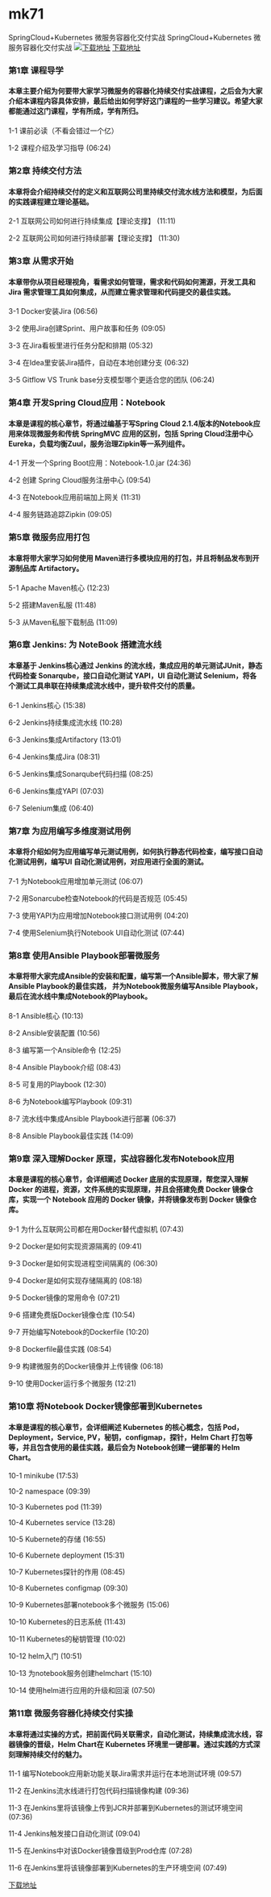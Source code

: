 # mk71
SpringCloud+Kubernetes 微服务容器化交付实战
SpringCloud+Kubernetes 微服务容器化交付实战
[![下载地址](https://img.mukewang.com/szimg/5fce117d0949f00005400304.jpg "下载地址")](https://51xueit.vip "下载地址")
[下载地址](https://51xueit.vip "下载地址")
### 第1章 课程导学 

#### 本章主要介绍为何要带大家学习微服务的容器化持续交付实战课程，之后会为大家介绍本课程内容具体安排，最后给出如何学好这门课程的一些学习建议。希望大家都能通过这门课程，学有所成，学有所归。
1-1 课前必读（不看会错过一个亿）

1-2 课程介绍及学习指导 (06:24)


### 第2章 持续交付方法 

#### 本章将会介绍持续交付的定义和互联网公司里持续交付流水线方法和模型，为后面的实践课程建立理论基础。
2-1 互联网公司如何进行持续集成【理论支撑】 (11:11)

2-2 互联网公司如何进行持续部署【理论支撑】 (11:30)


### 第3章 从需求开始

#### 本章带你从项目经理视角，看需求如何管理，需求和代码如何溯源，开发工具和 Jira 需求管理工具如何集成，从而建立需求管理和代码提交的最佳实践。
3-1 Docker安装Jira (06:56)

3-2 使用Jira创建Sprint、用户故事和任务 (09:05)

3-3 在Jira看板里进行任务分配和排期 (05:32)

3-4 在Idea里安装Jira插件，自动在本地创建分支 (06:32)

3-5 Gitflow VS Trunk base分支模型哪个更适合您的团队 (06:24)


### 第4章 开发Spring Cloud应用：Notebook

#### 本章是课程的核心章节，将通过编基于写Spring Cloud 2.1.4版本的Notebook应用来体现微服务和传统 SpringMVC 应用的区别，包括 Spring Cloud注册中心Eureka，负载均衡Zuul，服务治理Zipkin等一系列组件。
4-1 开发一个Spring Boot应用：Notebook-1.0.jar (24:36)

4-2 创建 Spring Cloud服务注册中心 (09:54)

4-3 在Notebook应用前端加上网关 (11:31)

4-4 服务链路追踪Zipkin (09:05)


### 第5章 微服务应用打包 

#### 本章将带大家学习如何使用 Maven进行多模块应用的打包，并且将制品发布到开源制品库 Artifactory。
5-1 Apache Maven核心 (12:23)

5-2 搭建Maven私服 (11:48)

5-3 从Maven私服下载制品 (11:09)


### 第6章 Jenkins: 为 NoteBook 搭建流水线

#### 本章基于 Jenkins核心通过 Jenkins 的流水线，集成应用的单元测试JUnit，静态代码检查 Sonarqube，接口自动化测试 YAPI，UI 自动化测试 Selenium，将各个测试工具串联在持续集成流水线中，提升软件交付的质量。
6-1 Jenkins核心 (15:38)

6-2 Jenkins持续集成流水线 (10:28)

6-3 Jenkins集成Artifactory (13:01)

6-4 Jenkins集成Jira (08:31)

6-5 Jenkins集成Sonarqube代码扫描 (08:25)

6-6 Jenkins集成YAPI (07:03)

6-7 Selenium集成 (06:40)


### 第7章 为应用编写多维度测试用例

#### 本章将介绍如何为应用编写单元测试用例，如何执行静态代码检查，编写接口自动化测试用例，编写UI 自动化测试用例，对应用进行全面的测试。
7-1 为Notebook应用增加单元测试 (06:07)

7-2 用Sonarcube检查Notebook的代码是否规范 (05:45)

7-3 使用YAPI为应用增加Notebook接口测试用例 (04:20)

7-4 使用Selenium执行Notebook UI自动化测试 (07:44)


### 第8章 使用Ansible Playbook部署微服务

#### 本章将带大家完成Ansible的安装和配置，编写第一个Ansible脚本，带大家了解Ansible Playbook的最佳实践， 并为Notebook微服务编写Ansible Playbook，最后在流水线中集成Notebook的Playbook。
8-1 Ansible核心 (10:13)

8-2 Ansible安装配置 (10:56)

8-3 编写第一个Ansible命令 (12:25)

8-4 Ansible Playbook介绍 (08:43)

8-5 可复用的Playbook (12:30)

8-6 为Notebook编写Playbook (09:31)

8-7 流水线中集成Ansible Playbook进行部署 (06:37)

8-8 Ansible Playbook最佳实践 (14:09)


### 第9章 深入理解Docker 原理，实战容器化发布Notebook应用

#### 本章是课程的核心章节，会详细阐述 Docker 底层的实现原理，帮您深入理解 Docker 的进程，资源，文件系统的实现原理，并且会搭建免费 Docker 镜像仓库，实现一个 Notebook 应用的 Docker 镜像，并将镜像发布到 Docker 镜像仓库。
9-1 为什么互联网公司都在用Docker替代虚拟机 (07:43)

9-2 Docker是如何实现资源隔离的 (09:41)

9-3 Docker是如何实现进程空间隔离的 (06:30)

9-4 Docker是如何实现存储隔离的 (08:18)

9-5 Docker镜像的常用命令 (07:21)

9-6 搭建免费版Docker镜像仓库 (10:54)

9-7 开始编写Notebook的Dockerfile (10:20)

9-8 Dockerfile最佳实践 (08:54)

9-9 构建微服务的Docker镜像并上传镜像 (06:18)

9-10 使用Docker运行多个微服务 (12:21)


### 第10章 将Notebook Docker镜像部署到Kubernetes

#### 本章是课程的核心章节，会详细阐述 Kubernetes 的核心概念，包括 Pod，Deployment，Service, PV，秘钥，configmap，探针，Helm Chart 打包等等，并且包含使用的最佳实践，最后会为 Notebook创建一键部署的 Helm Chart。
10-1 minikube (17:53)

10-2 namespace (09:39)

10-3 Kubernetes pod (11:39)

10-4 Kubernetes service (13:28)

10-5 Kubernete的存储 (16:55)

10-6 Kubernete deployment (15:31)

10-7 Kubernetes探针的作用 (08:45)

10-8 Kubernetes configmap (09:30)

10-9 Kubernetes部署notebook多个微服务 (15:06)

10-10 Kubernetes的日志系统 (11:43)

10-11 Kubernetes的秘钥管理 (10:02)

10-12 helm入门 (10:51)

10-13 为notebook服务创建helmchart (15:10)

10-14 使用helm进行应用的升级和回滚 (07:50)


### 第11章 微服务容器化持续交付实操

#### 本章将通过实操的方式，把前面代码关联需求，自动化测试，持续集成流水线，容器镜像的晋级，Helm Chart在 Kubernetes 环境里一键部署。通过实践的方式深刻理解持续交付的魅力。
11-1 编写Notebook应用新功能关联Jira需求并运行在本地测试环境 (09:57)

11-2 在Jenkins流水线进行打包代码扫描镜像构建 (09:36)

11-3 在Jenkins里将该镜像上传到JCR并部署到Kubernetes的测试环境空间 (07:36)

11-4 Jenkins触发接口自动化测试 (09:04)

11-5 在Jenkins中对该Docker镜像晋级到Prod仓库 (07:28)

11-6 在Jenkins里将该镜像部署到Kubernetes的生产环境空间 (07:49)


[下载地址](https://51xueit.vip "下载地址")
